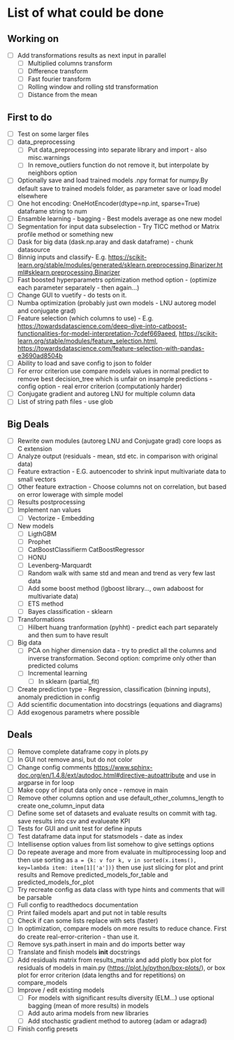 # List of what could be done

## Working on

- [ ] Add transformations results as next input in parallel
  - [ ] Multiplied columns transform
  - [ ] Difference transform
  - [ ] Fast fourier transform
  - [ ] Rolling window and rolling std transformation
  - [ ] Distance from the mean

## First to do

- [ ] Test on some larger files
- [ ] data_preprocessing
  - [ ] Put data_preprocessing into separate library and import - also misc.warnings
  - [ ] In remove_outliers function do not remove it, but interpolate by neighbors option
- [ ] Optionally save and load trained models .npy format for numpy.By default save to trained models folder, as parameter save or load model elsewhere
- [ ] One hot encoding: OneHotEncoder(dtype=np.int, sparse=True) dataframe string to num
- [ ] Ensamble learning - bagging - Best models average as one new model
- [ ] Segmentation for input data subselection - Try TICC method or Matrix profile method or something new
- [ ] Dask for big data (dask.np.aray and dask dataframe) - chunk datasource
- [ ] Binnig inputs and classify- E.g. https://scikit-learn.org/stable/modules/generated/sklearn.preprocessing.Binarizer.html#sklearn.preprocessing.Binarizer
- [ ] Fast boosted hyperparametrs optimization method option - (optimize each parameter separately - then again...)
- [ ] Change GUI to vuetify - do tests on it.
- [ ] Numba optimization (probably just own models - LNU autoreg model and conjugate grad)
- [ ] Feature selection (which columns to use) - E.g. https://towardsdatascience.com/deep-dive-into-catboost-functionalities-for-model-interpretation-7cdef669aeed, https://scikit-learn.org/stable/modules/feature_selection.html, https://towardsdatascience.com/feature-selection-with-pandas-e3690ad8504b
- [ ] Ability to load and save config to json to folder
- [ ] For error criterion use compare models values in normal predict to remove best decision_tree which is unfair on insample predictions - config option - real error criterion (computationly harder)
- [ ] Conjugate gradient and autoreg LNU for multiple column data
- [ ] List of string path files - use glob

## Big Deals

- [ ] Rewrite own modules (autoreg LNU and Conjugate grad) core loops as C extension
- [ ] Analyze output (residuals - mean, std etc. in comparison with original data)
- [ ] Feature extraction - E.G. autoencoder to shrink input multivariate data to small vectors
- [ ] Other feature extraction - Choose columns not on correlation, but based on error lowerage with simple model
- [ ] Results postprocessing
- [ ] Implement nan values
  - [ ] Vectorize - Embedding
- [ ] New models
  - [ ] LigthGBM
  - [ ] Prophet
  - [ ] CatBoostClassifierm CatBoostRegressor
  - [ ] HONU
  - [ ] Levenberg-Marquardt
  - [ ] Random walk with same std and mean and trend as very few last data
  - [ ] Add some boost method (lgboost library..., own adaboost for multivariate data)
  - [ ] ETS method
  - [ ] Bayes classification - sklearn
- [ ] Transformations
  - [ ] Hilbert huang tranformation (pyhht) - predict each part separately and then sum to have result
- [ ] Big data
  - [ ] PCA on higher dimension data - try to predict all the columns and inverse transformation. Second option: comprime only other than predicted colums
  - [ ] Incremental learning
    - [ ] In sklearn (partial_fit)
- [ ] Create prediction type - Regression, classification (binning inputs), anomaly prediction in config
- [ ] Add scientific documentation into docstrings (equations and diagrams)
- [ ] Add exogenous parametrs where possible

## Deals

- [ ] Remove complete dataframe copy in plots.py
- [ ] In GUI not remove ansi, but do not color
- [ ] Change config comments https://www.sphinx-doc.org/en/1.4.8/ext/autodoc.html#directive-autoattribute and use in argparse in for loop
- [ ] Make copy of input data only once - remove in main
- [ ] Remove other columns option and use default_other_columns_length to create one_column_input data
- [ ] Define some set of datasets and evaluate results on commit with tag. save results into csv and evalueate KPI
- [ ] Tests for GUI and unit test for define inputs
- [ ] Test dataframe data input for statsmodels - date as index
- [ ] Intellisense option values from list somehow to give settings options
- [ ] Do repeate average and more from evaluate in multiprocessing loop and then use sorting as `a = {k: v for k, v in sorted(x.items(), key=lambda item: item[1]['a'])}` then use just slicing for plot and print results and Remove predicted_models_for_table and predicted_models_for_plot
- [ ] Try recreate config as data class with type hints and comments that will be parsable
- [ ] Full config to readthedocs documentation
- [ ] Print failed models apart and put not in table results
- [ ] Check if can some lists replace with sets (faster)
- [ ] In optimization, compare models on more results to reduce chance. First do create real-error-criterion - than use it.
- [ ] Remove sys.path.insert in main and do imports better way
- [ ] Translate and finish models **init** docstrings
- [ ] Add residuals matrix from results_matrix and add plotly box plot for residuals of models in main.py (https://plot.ly/python/box-plots/), or box plot for error criterion (data lengths and for repetitions) on compare_models
- [ ] Improve / edit existing models
  - [ ] For models with significant results diversity (ELM...) use optional bagging (mean of more results) in models
  - [ ] Add auto arima models from new libraries
  - [ ] Add stochastic gradient method to autoreg (adam or adagrad)
- [ ] Finish config presets
